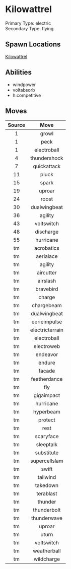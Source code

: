 # Kilowattrel  
Primary Type: electric  
Secondary Type: flying  
  
## Spawn Locations  
[Kilowattrel](/data/spawn_presets/kilowattrel.md)  
  
## Abilities  
  * windpower
  * voltabsorb
  * h:competitive
  
  
## Moves  
  
| Source | Move |  
|:---:|:---:|  
| 1 | growl |  
| 1 | peck |  
| 1 | electroball |  
| 4 | thundershock |  
| 7 | quickattack |  
| 11 | pluck |  
| 15 | spark |  
| 19 | uproar |  
| 24 | roost |  
| 30 | dualwingbeat |  
| 36 | agility |  
| 43 | voltswitch |  
| 48 | discharge |  
| 55 | hurricane |  
| tm | acrobatics |  
| tm | aerialace |  
| tm | agility |  
| tm | aircutter |  
| tm | airslash |  
| tm | bravebird |  
| tm | charge |  
| tm | chargebeam |  
| tm | dualwingbeat |  
| tm | eerieimpulse |  
| tm | electricterrain |  
| tm | electroball |  
| tm | electroweb |  
| tm | endeavor |  
| tm | endure |  
| tm | facade |  
| tm | featherdance |  
| tm | fly |  
| tm | gigaimpact |  
| tm | hurricane |  
| tm | hyperbeam |  
| tm | protect |  
| tm | rest |  
| tm | scaryface |  
| tm | sleeptalk |  
| tm | substitute |  
| tm | supercellslam |  
| tm | swift |  
| tm | tailwind |  
| tm | takedown |  
| tm | terablast |  
| tm | thunder |  
| tm | thunderbolt |  
| tm | thunderwave |  
| tm | uproar |  
| tm | uturn |  
| tm | voltswitch |  
| tm | weatherball |  
| tm | wildcharge |  
  
